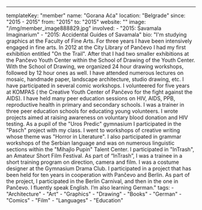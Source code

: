 ---
  templateKey: "member"
  name: "Gorana Aća"
  location: "Belgrade"
  since: "2015 - 2015"
  from: "2015"
  to: "2015"
  website: ""
  image: "/img/member_image888829.jpg"
  involved: 
    - "2015: Savamala Imaginarium"
    - "2015: Accidental Guides of Savamala"
  bio: "I'm studying graphics at the Faculty of Fine Arts. For three years I have been intensively engaged in fine arts. In 2012 at the City Library of Pančevo I had my first exhibition entitled \"On the Trail\". After that I had two smaller exhibitions at the Pančevo Youth Center within the School of Drawing of the Youth Center. With the School of Drawing, we organized 24 hour drawing workshops, followed by 12 hour ones as well. I have attended numerous lectures on mosaic, handmade paper, landscape architecture, studio drawing, etc. I have participated in several comic workshops. I volunteered for five years at KOMPAS ( the Creative Youth Center of Pančevo for the fight against the AIDS). I have held many peer education sessions on HIV, AIDS, PPB, reproductive health in primary and secondary schools. I was a trainer in three peer education schools for educating young volunteers. I wrote projects aimed at raising awareness on voluntary blood donation and HIV testing. As a pupil of the \"Uros Predic\" gymnasium I participated in the \"Pasch\" project with my class. I went to workshops of creative writing whose theme was \"Horror in Literature\". I also participated in grammar workshops of the Serbian language and was on numerous linguistic sections within the \"Mihajlo Pupin\" Talent Center. I participated in \"InTrash\", an Amateur Short Film Festival. As part of “InTrash”, I was a trainee in a short training program on direction, camera and film. I was a costume designer at the Gymnasium Drama Club. I participated in a project that has been held for ten years in cooperation with Pančevo and Berlin. As part of the project, I participated in the Berlin Carnival, and then in the one in Pančevo. I fluently speak English. I’m also learning German."
  tags: 
    - "Architecture"
    - "Art"
    - "Graphics"
    - "Drawing"
    - "Books"
    - "German"
    - "Comics"
    - "Film"
    - "Languages"
    - "Education"
